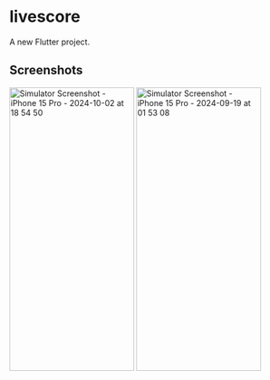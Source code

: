 # livescore

A new Flutter project.

## Screenshots

<img src="https://github.com/user-attachments/assets/2ea54a0b-aa64-4702-8c4a-d6be2f922392" alt="Simulator Screenshot - iPhone 15 Pro - 2024-10-02 at 18 54 50" width="220" height="500">

<img src="https://github.com/user-attachments/assets/de1e2542-0bda-442e-97fa-cb32702a686c" alt="Simulator Screenshot - iPhone 15 Pro - 2024-09-19 at 01 53 08" width="220" height="500">
